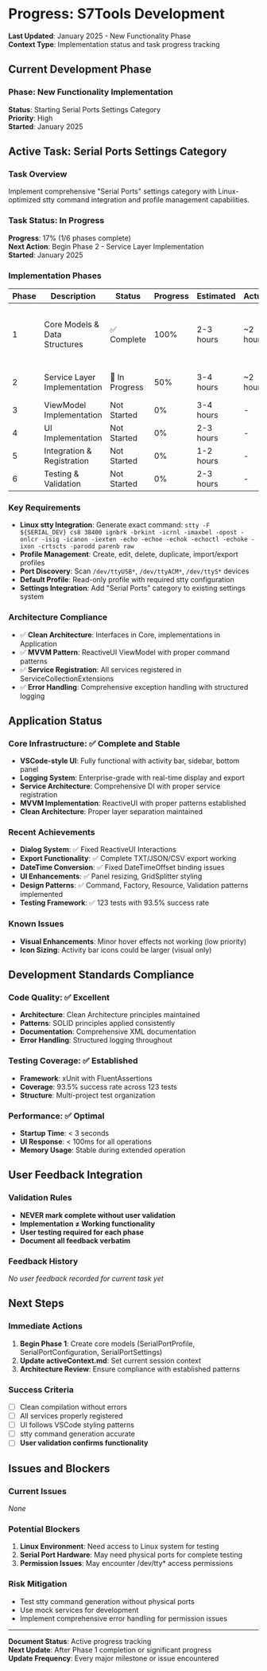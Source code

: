 # Progress: S7Tools Development

**Last Updated**: January 2025 - New Functionality Phase  
**Context Type**: Implementation status and task progress tracking  

## Current Development Phase

### **Phase**: New Functionality Implementation
**Status**: Starting Serial Ports Settings Category  
**Priority**: High  
**Started**: January 2025  

## Active Task: Serial Ports Settings Category

### **Task Overview**
Implement comprehensive "Serial Ports" settings category with Linux-optimized stty command integration and profile management capabilities.

### **Task Status**: In Progress
**Progress**: 17% (1/6 phases complete)  
**Next Action**: Begin Phase 2 - Service Layer Implementation  
**Started**: January 2025  

### **Implementation Phases**

| Phase | Description | Status | Progress | Estimated | Actual | Notes |
|-------|-------------|--------|----------|-----------|--------|-------|
| 1 | Core Models & Data Structures | ✅ Complete | 100% | 2-3 hours | ~2 hours | SerialPortProfile, SerialPortConfiguration, SerialPortSettings models created and compiling. Build verified successful. |
| 2 | Service Layer Implementation | 🔄 In Progress | 50% | 3-4 hours | ~2 hours | Service interfaces complete, need implementations |
| 3 | ViewModel Implementation | Not Started | 0% | 3-4 hours | - | ReactiveUI ViewModel with commands |
| 4 | UI Implementation | Not Started | 0% | 2-3 hours | - | XAML views and data binding |
| 5 | Integration & Registration | Not Started | 0% | 1-2 hours | - | Service registration and settings integration |
| 6 | Testing & Validation | Not Started | 0% | 2-3 hours | - | User validation required |

### **Key Requirements**
- **Linux stty Integration**: Generate exact command: `stty -F ${SERIAL_DEV} cs8 38400 ignbrk -brkint -icrnl -imaxbel -opost -onlcr -isig -icanon -iexten -echo -echoe -echok -echoctl -echoke -ixon -crtscts -parodd parenb raw`
- **Profile Management**: Create, edit, delete, duplicate, import/export profiles
- **Port Discovery**: Scan `/dev/ttyUSB*`, `/dev/ttyACM*`, `/dev/ttyS*` devices
- **Default Profile**: Read-only profile with required stty configuration
- **Settings Integration**: Add "Serial Ports" category to existing settings system

### **Architecture Compliance**
- ✅ **Clean Architecture**: Interfaces in Core, implementations in Application
- ✅ **MVVM Pattern**: ReactiveUI ViewModel with proper command patterns
- ✅ **Service Registration**: All services registered in ServiceCollectionExtensions
- ✅ **Error Handling**: Comprehensive exception handling with structured logging

## Application Status

### **Core Infrastructure**: ✅ Complete and Stable
- **VSCode-style UI**: Fully functional with activity bar, sidebar, bottom panel
- **Logging System**: Enterprise-grade with real-time display and export
- **Service Architecture**: Comprehensive DI with proper service registration
- **MVVM Implementation**: ReactiveUI with proper patterns established
- **Clean Architecture**: Proper layer separation maintained

### **Recent Achievements**
- **Dialog System**: ✅ Fixed ReactiveUI Interactions
- **Export Functionality**: ✅ Complete TXT/JSON/CSV export working
- **DateTime Conversion**: ✅ Fixed DateTimeOffset binding issues
- **UI Enhancements**: ✅ Panel resizing, GridSplitter styling
- **Design Patterns**: ✅ Command, Factory, Resource, Validation patterns implemented
- **Testing Framework**: ✅ 123 tests with 93.5% success rate

### **Known Issues**
- **Visual Enhancements**: Minor hover effects not working (low priority)
- **Icon Sizing**: Activity bar icons could be larger (visual only)

## Development Standards Compliance

### **Code Quality**: ✅ Excellent
- **Architecture**: Clean Architecture principles maintained
- **Patterns**: SOLID principles applied consistently
- **Documentation**: Comprehensive XML documentation
- **Error Handling**: Structured logging throughout

### **Testing Coverage**: ✅ Established
- **Framework**: xUnit with FluentAssertions
- **Coverage**: 93.5% success rate across 123 tests
- **Structure**: Multi-project test organization

### **Performance**: ✅ Optimal
- **Startup Time**: < 3 seconds
- **UI Response**: < 100ms for all operations
- **Memory Usage**: Stable during extended operation

## User Feedback Integration

### **Validation Rules**
- **NEVER mark complete without user validation**
- **Implementation ≠ Working functionality**
- **User testing required for each phase**
- **Document all feedback verbatim**

### **Feedback History**
*No user feedback recorded for current task yet*

## Next Steps

### **Immediate Actions**
1. **Begin Phase 1**: Create core models (SerialPortProfile, SerialPortConfiguration, SerialPortSettings)
2. **Update activeContext.md**: Set current session context
3. **Architecture Review**: Ensure compliance with established patterns

### **Success Criteria**
- [ ] Clean compilation without errors
- [ ] All services properly registered
- [ ] UI follows VSCode styling patterns
- [ ] stty command generation accurate
- [ ] **User validation confirms functionality**

## Issues and Blockers

### **Current Issues**
*None*

### **Potential Blockers**
1. **Linux Environment**: Need access to Linux system for testing
2. **Serial Port Hardware**: May need physical ports for complete testing
3. **Permission Issues**: May encounter /dev/tty* access permissions

### **Risk Mitigation**
- Test stty command generation without physical ports
- Use mock services for development
- Implement comprehensive error handling for permission issues

---

**Document Status**: Active progress tracking  
**Next Update**: After Phase 1 completion or significant progress  
**Update Frequency**: Every major milestone or issue encountered